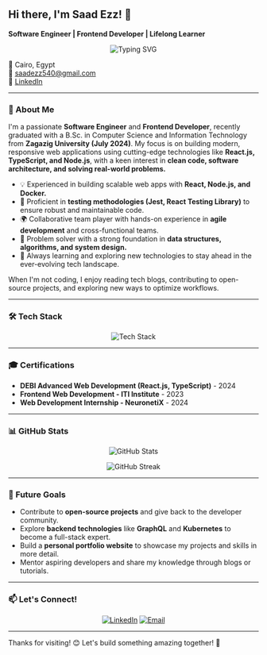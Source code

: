 ## Hi there, I'm Saad Ezz! 👋

**Software Engineer | Frontend Developer | Lifelong Learner**

<p align="center">
  <img src="https://readme-typing-svg.demolab.com?font=Fira+Code&weight=600&size=24&duration=4000&pause=500&color=F75C7E&width=600&lines=Software+Engineer+%7C+Frontend+Developer;Passionate+about+Web+Development;Open+to+Collaboration+and+New+Opportunities" alt="Typing SVG" />
</p>

📍 Cairo, Egypt  
📧 [saadezz540@gmail.com](mailto:saadezz540@gmail.com)  
🔗 [LinkedIn](https://www.linkedin.com/in/saad-ezz-eldin-404138202)  

---

### 🚀 About Me

I'm a passionate **Software Engineer** and **Frontend Developer**, recently graduated with a B.Sc. in Computer Science and Information Technology from **Zagazig University (July 2024)**. My focus is on building modern, responsive web applications using cutting-edge technologies like **React.js, TypeScript, and Node.js**, with a keen interest in **clean code, software architecture, and solving real-world problems.**

- 💡 Experienced in building scalable web apps with **React, Node.js, and Docker.**
- 🧪 Proficient in **testing methodologies (Jest, React Testing Library)** to ensure robust and maintainable code.
- 🌍 Collaborative team player with hands-on experience in **agile development** and cross-functional teams.
- 🔧 Problem solver with a strong foundation in **data structures, algorithms, and system design.**
- 🎯 Always learning and exploring new technologies to stay ahead in the ever-evolving tech landscape.

When I'm not coding, I enjoy reading tech blogs, contributing to open-source projects, and exploring new ways to optimize workflows.

---

### 🛠️ Tech Stack

<p align="center">
  <img src="https://skillicons.dev/icons?i=react,typescript,nodejs,mongodb,html,css,sass,bootstrap,docker,git,github&perline=6" alt="Tech Stack" />
</p>

---

### 🎓 Certifications
- **DEBI Advanced Web Development (React.js, TypeScript)** - 2024
- **Frontend Web Development - ITI Institute** - 2023
- **Web Development Internship - NeuronetiX** - 2024

---

### 📊 GitHub Stats

<p align="center">
  <img src="https://github-readme-stats.vercel.app/api?username=saad6680&show_icons=true&theme=radical" alt="GitHub Stats" />
</p>

<p align="center">
  <img src="https://github-readme-streak-stats.herokuapp.com/?user=saad6680&theme=radical" alt="GitHub Streak" />
</p>

---

### 🌱 Future Goals
- Contribute to **open-source projects** and give back to the developer community.
- Explore **backend technologies** like **GraphQL** and **Kubernetes** to become a full-stack expert.
- Build a **personal portfolio website** to showcase my projects and skills in more detail.
- Mentor aspiring developers and share my knowledge through blogs or tutorials.

---

### 📫 Let's Connect!
<p align="center">
  <a href="https://www.linkedin.com/in/saad-ezz-eldin-404138202"><img src="https://img.shields.io/badge/LinkedIn-blue?style=for-the-badge&logo=linkedin" alt="LinkedIn" /></a>
  <a href="mailto:saadezz540@gmail.com"><img src="https://img.shields.io/badge/Email-red?style=for-the-badge&logo=gmail" alt="Email" /></a>
</p>

---

Thanks for visiting! 😊 Let's build something amazing together! 🚀
